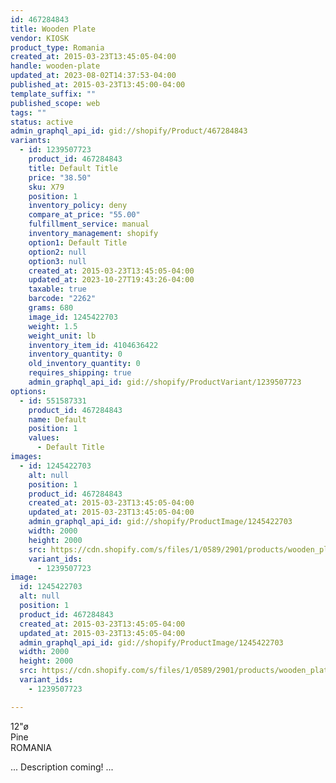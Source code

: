 ```yaml
---
id: 467284843
title: Wooden Plate
vendor: KIOSK
product_type: Romania
created_at: 2015-03-23T13:45:05-04:00
handle: wooden-plate
updated_at: 2023-08-02T14:37:53-04:00
published_at: 2015-03-23T13:45:00-04:00
template_suffix: ""
published_scope: web
tags: ""
status: active
admin_graphql_api_id: gid://shopify/Product/467284843
variants:
  - id: 1239507723
    product_id: 467284843
    title: Default Title
    price: "38.50"
    sku: X79
    position: 1
    inventory_policy: deny
    compare_at_price: "55.00"
    fulfillment_service: manual
    inventory_management: shopify
    option1: Default Title
    option2: null
    option3: null
    created_at: 2015-03-23T13:45:05-04:00
    updated_at: 2023-10-27T19:43:26-04:00
    taxable: true
    barcode: "2262"
    grams: 680
    image_id: 1245422703
    weight: 1.5
    weight_unit: lb
    inventory_item_id: 4104636422
    inventory_quantity: 0
    old_inventory_quantity: 0
    requires_shipping: true
    admin_graphql_api_id: gid://shopify/ProductVariant/1239507723
options:
  - id: 551587331
    product_id: 467284843
    name: Default
    position: 1
    values:
      - Default Title
images:
  - id: 1245422703
    alt: null
    position: 1
    product_id: 467284843
    created_at: 2015-03-23T13:45:05-04:00
    updated_at: 2015-03-23T13:45:05-04:00
    admin_graphql_api_id: gid://shopify/ProductImage/1245422703
    width: 2000
    height: 2000
    src: https://cdn.shopify.com/s/files/1/0589/2901/products/wooden_plate.jpeg?v=1427132705
    variant_ids:
      - 1239507723
image:
  id: 1245422703
  alt: null
  position: 1
  product_id: 467284843
  created_at: 2015-03-23T13:45:05-04:00
  updated_at: 2015-03-23T13:45:05-04:00
  admin_graphql_api_id: gid://shopify/ProductImage/1245422703
  width: 2000
  height: 2000
  src: https://cdn.shopify.com/s/files/1/0589/2901/products/wooden_plate.jpeg?v=1427132705
  variant_ids:
    - 1239507723

---
```


12"ø  
Pine  
ROMANIA

... Description coming! ...